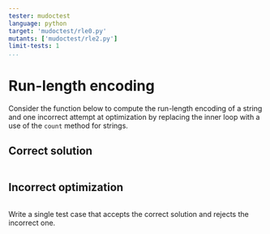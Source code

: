 ```yaml
---
tester: mudoctest
language: python
target: 'mudoctest/rle0.py'
mutants: ['mudoctest/rle2.py']
limit-tests: 1
...
```


# Run-length encoding

Consider the function below to compute the run-length encoding of a string
and one incorrect attempt at optimization by replacing the inner
loop with a use of the `count` method for strings.

## Correct solution

~~~ {.include src="mudoctest/rle0.py"}
~~~

## Incorrect optimization

~~~ {.diffs from="mudoctest/rle0.py" to="mudoctest/rle2.py"}
~~~

Write a single test case that accepts the correct solution
and rejects the incorrect one.


